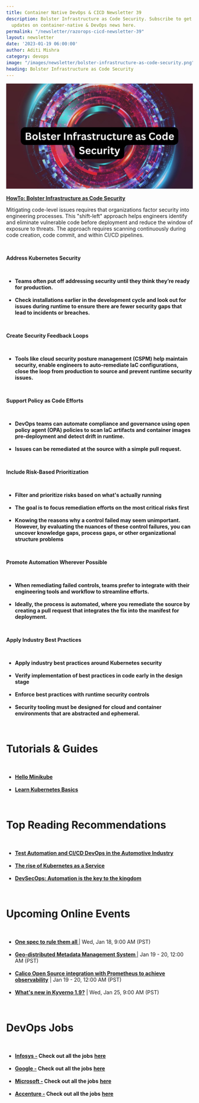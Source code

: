 ```yaml
---
title: Container Native DevOps & CICD Newsletter 39
description: Bolster Infrastructure as Code Security. Subscribe to get the latest
  updates on container-native & DevOps news here.
permalink: "/newsletter/razorops-cicd-newsletter-39"
layout: newsletter
date: '2023-01-19 06:00:00'
author: Aditi Mishra
category: devops
image: "/images/newsletter/bolster-infrastructure-as-code-security.png"
heading: Bolster Infrastructure as Code Security
---
```


![](/images/newsletter/bolster-infrastructure-as-code-security.png)
<br>

<a href="https://www.infosecurity-magazine.com/opinions/bolster-infrastructure-code/" target="_blank"><b>HowTo: Bolster Infrastructure as Code Security</b></a>

Mitigating code-level issues requires that organizations factor security into engineering processes. This "shift-left" approach helps engineers identify and eliminate vulnerable code before deployment and reduce the window of exposure to threats. The approach requires scanning continuously during code creation, code commit, and within CI/CD pipelines.

<br>

<b> Address Kubernetes Security</b>

<br>

<ul>
<li>
<b>Teams often put off addressing security until they think they’re ready for production.</b>
	</li>
<br>
<li>
<b>Check installations earlier in the development cycle and look out for issues during runtime to ensure there are fewer security gaps that lead to incidents or breaches.</b>
	</li>
</ul>

<br>


<b>Create Security Feedback Loops</b>

<br>

<ul>
<li>
<b>Tools like cloud security posture management (CSPM) help maintain security, enable engineers to auto-remediate IaC configurations, close the loop from production to source and prevent runtime security issues.</b>
	</li>
</ul>

<br>


<b>Support Policy as Code Efforts</b>

<br>

<ul>
<li>
<b>DevOps teams can automate compliance and governance using open policy agent (OPA) policies to scan IaC artifacts and container images pre-deployment and detect drift in runtime.</b>
	</li>
<br>
<li>
<b>Issues can be remediated at the source with a simple pull request.</b>
	</li>
</ul>

<br>


<b>Include Risk-Based Prioritization</b>

<br>

<ul>
<li>
<b>Filter and prioritize risks based on what's actually running</b>
	</li>
<br>
<li>
<b>The goal is to focus remediation efforts on the most critical risks first</b>
	</li>
	<br>
<li>
<b>Knowing the reasons why a control failed may seem unimportant. However, by evaluating the nuances of these control failures, you can uncover knowledge gaps, process gaps, or other organizational structure problems</b>
	</li>
</ul>

<br>


<b>Promote Automation Wherever Possible</b>

<br>

<ul>
<li>
<b>When remediating failed controls, teams prefer to integrate with their engineering tools and workflow to streamline efforts.</b>
	</li>
<br>
<li>
<b>Ideally, the process is automated, where you remediate the source by creating a pull request that integrates the fix into the manifest for deployment.</b>
	</li>
</ul>

<br>


<b>Apply Industry Best Practices</b>

<br>

<ul>
<li>
<b>Apply industry best practices around Kubernetes security</b>
	</li>
<br>
<li>
<b>Verify implementation of best practices in code early in the design stage</b>
	</li>
	<br>
<li>
<b>Enforce best practices with runtime security controls</b>
	</li>
	<br>
<li>
<b>Security tooling must be designed for cloud and container environments that are abstracted and ephemeral.</b>
	</li>
</ul>

<br>

# Tutorials & Guides

<br>
<ul>
<li>
<a href="https://kubernetes.io/docs/tutorials/hello-minikube/" target="_blank"><b>Hello Minikube</b></a>
	</li>
<br>
<li>
<a href="https://kubernetes.io/docs/tutorials/kubernetes-basics/" target="_blank"><b>Learn Kubernetes Basics</b></a>
	</li>
</ul>

<br>

# Top Reading Recommendations

<br>
<ul>
<li>
<a href="https://roboticsandautomationnews.com/2023/01/16/test-automation-and-ci-cd-devops-in-the-automotive-industry/59083/" target="_blank"><b>Test Automation and CI/CD DevOps in the Automotive Industry</b></a>
	</li>
<br>
<li>
<a href="https://appdevelopermagazine.com/The-rise-of-kubernetes-as-a-service/" target="_blank"><b>The rise of Kubernetes as a Service</b></a>
	</li>
	<br>
<li>
<a href="https://technologymagazine.com/articles/devsecops-automation-is-the-key-to-the-kingdom" target="_blank"><b>DevSecOps: Automation is the key to the kingdom</b></a>
	</li>
	</ul>

<br>


# Upcoming Online Events
<br>

<ul>
<li>
<a href="https://community.cncf.io/events/details/cncf-cncf-online-programs-presents-cloud-native-live-one-spec-to-rule-them-all/" target="_blank"><b> One spec to rule them all </b></a> | Wed, Jan 18, 9:00 AM (PST)
	</li>
<br>
<li>
<a href="https://community.cncf.io/events/details/cncf-cncf-online-programs-presents-cncf-on-demand-webinar-geo-distributed-metadata-management-system/" target="_blank"><b> Geo-distributed Metadata Management System </b></a> | Jan 19 - 20, 12:00 AM (PST)
	</li>
	<br>
<li>
<a href="https://community.cncf.io/events/details/cncf-cncf-online-programs-presents-cncf-on-demand-webinar-calico-open-source-integration-with-prometheus-to-achieve-observability/" target="_blank"><b> Calico Open Source integration with Prometheus to achieve observability</b></a> | Jan 19 - 20, 12:00 AM (PST)
	</li>
	<br>
<li>
<a href="https://community.cncf.io/events/details/cncf-cncf-online-programs-presents-cloud-native-live-whats-new-in-kyverno-19/" target="_blank"><b> What's new in Kyverno 1.9?</b></a> | Wed, Jan 25, 9:00 AM (PST)
	</li>
	</ul>
<br>
	

# DevOps Jobs
<br>

<ul>
<li>
<a href="https://www.linkedin.com/company/infosys/?lipi=urn%3Ali%3Apage%3Ad_flagship3_pulse_read%3BY%2FTvSIIxS%2BuSVc1XuCZXTQ%3D%3D" target="_blank"><b>Infosys -</b></a><b> Check out all the jobs</b> <a href="https://www.linkedin.com/jobs/search/?currentJobId=3440515433&f_C=1283&geoId=103644278&keywords=devops&location=United%20States&refresh=true&lipi=urn%3Ali%3Apage%3Ad_flagship3_pulse_read%3BY%2FTvSIIxS%2BuSVc1XuCZXTQ%3D%3D" target="_blank"><b> here</b></a> 
	</li>
<br>	
	<li>
<a href="https://www.linkedin.com/company/google/?lipi=urn%3Ali%3Apage%3Ad_flagship3_pulse_read%3BY%2FTvSIIxS%2BuSVc1XuCZXTQ%3D%3D" target="_blank"><b>Google -</b></a><b> Check out all the jobs</b> <a href="https://www.linkedin.com/jobs/search/?currentJobId=3396168535&f_C=1441&keywords=devops&refresh=true&lipi=urn%3Ali%3Apage%3Ad_flagship3_pulse_read%3BY%2FTvSIIxS%2BuSVc1XuCZXTQ%3D%3D" target="_blank"><b> here</b></a> 
	</li>
	<br>	
	<li>
<a href="https://www.linkedin.com/company/microsoft/?lipi=urn%3Ali%3Apage%3Ad_flagship3_pulse_read%3BY%2FTvSIIxS%2BuSVc1XuCZXTQ%3D%3D" target="_blank"><b>Microsoft -</b></a><b> Check out all the jobs</b> <a href="https://www.linkedin.com/jobs/search/?currentJobId=3414477236&f_C=1035&keywords=devops&refresh=true&lipi=urn%3Ali%3Apage%3Ad_flagship3_pulse_read%3BY%2FTvSIIxS%2BuSVc1XuCZXTQ%3D%3D" target="_blank"><b> here</b></a> 
	</li>
	<br>	
	<li>
<a href="https://www.linkedin.com/company/accenture/?lipi=urn%3Ali%3Apage%3Ad_flagship3_pulse_read%3BY%2FTvSIIxS%2BuSVc1XuCZXTQ%3D%3D" target="_blank"><b>Accenture -</b></a><b> Check out all the jobs</b> <a href="https://www.linkedin.com/jobs/search/?currentJobId=3422755785&f_C=1033&keywords=devops&refresh=true&lipi=urn%3Ali%3Apage%3Ad_flagship3_pulse_read%3BY%2FTvSIIxS%2BuSVc1XuCZXTQ%3D%3D" target="_blank"><b> here</b></a> 
	</li>
	</ul>
